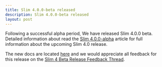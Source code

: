 ```yaml
---
title: Slim 4.0.0-beta released
description: Slim 4.0.0-beta released
layout: post
---
```


Following a successful alpha period, We have released Slim 4.0.0 beta. Detailed information about read the [Slim 4.0.0-alpha](http://www.slimframework.com/2019/04/25/slim-4.0.0-alpha-release.html) article for full information about the upcoming Slim 4.0 release.

The new docs are located [here](http://slim-website.lgse.com/docs/v4/) and we would appreciate all feedback for this release on the [Slim 4 Beta Release Feedback Thread](https://github.com/slimphp/Slim/issues/2697).


